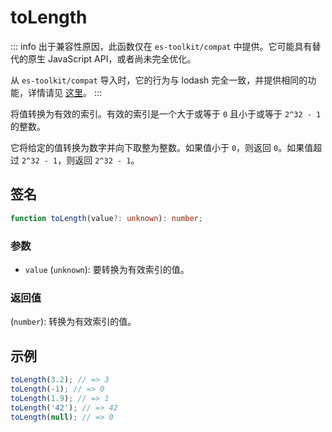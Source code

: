 # toLength

::: info
出于兼容性原因，此函数仅在 `es-toolkit/compat` 中提供。它可能具有替代的原生 JavaScript API，或者尚未完全优化。

从 `es-toolkit/compat` 导入时，它的行为与 lodash 完全一致，并提供相同的功能，详情请见 [这里](../../../compatibility.md)。
:::

将值转换为有效的索引。有效的索引是一个大于或等于 `0` 且小于或等于 `2^32 - 1` 的整数。

它将给定的值转换为数字并向下取整为整数。如果值小于 `0`，则返回 `0`。如果值超过 `2^32 - 1`，则返回 `2^32 - 1`。

## 签名

```typescript
function toLength(value?: unknown): number;
```

### 参数

- `value` (`unknown`): 要转换为有效索引的值。

### 返回值

(`number`): 转换为有效索引的值。

## 示例

```typescript
toLength(3.2); // => 3
toLength(-1); // => 0
toLength(1.9); // => 1
toLength('42'); // => 42
toLength(null); // => 0
```
